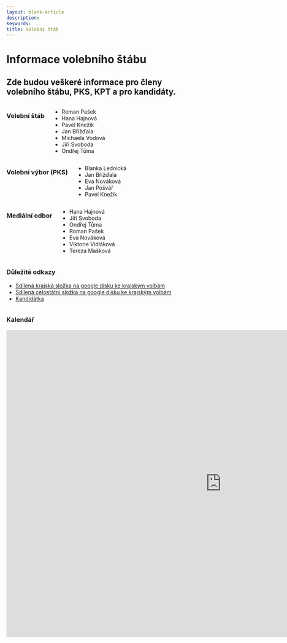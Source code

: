 ```yaml
---
layout: blank-article
description:
keywords:
title: Volební štáb
---
```

<div class="pce-hero pce-hero--entry">
    <div class="pce-hero__content">
        <h1 class="c-page-title">Informace volebního štábu</h1>
        <h2 class="t-h4-alt">
          Zde budou veškeré informace pro členy volebního štábu, PKS, KPT a pro kandidáty.
      </h2>
    </div>
</div>

<div class="o-section">
  <div class="row">
    <div class="columns medium-4">
      <div class="o-section-header o-section-header--bordered">
        <h3 class="o-section__heading t-h4-alt">Volební štáb</h3>
      </div>
      <ul>
        <li>Roman Pašek</li>                    
        <li>Hana Hajnová</li>
        <li>Pavel Knežik</li>
        <li>Jan Břížďala</li>
        <li>Michaela Vodová</li>
        <li>Jiří Svoboda</li>
        <li>Ondřej Tůma</li>
      </ul>
    </div>
    <div class="columns medium-4">
      <div class="o-section-header o-section-header--bordered">
        <h3 class="o-section__heading t-h4-alt">Volební výbor (PKS)</h3>
      </div>
      <ul>
        <li>Blanka Lednická</li>                    
        <li>Jan Břížďala</li>
        <li>Eva Nováková</li>
        <li>Jan Pošvář</li>
        <li>Pavel Knežik</li>
      </ul>
    </div>
    <div class="columns medium-4">
      <div class="o-section-header o-section-header--bordered">
        <h3 class="o-section__heading t-h4-alt">Mediální odbor</h3>
      </div>
      <ul>
        <li>Hana Hajnová</li>                    
        <li>Jiří Svoboda</li>
        <li>Ondřej Tůma</li>
        <li>Roman Pašek</li>
        <li>Eva Nováková</li>
        <li>Viktorie Vidláková</li>
        <li>Tereza Mašková</li>        
      </ul>
    </div>
  </div>
</div>

<div class="row o-section-block c-emphasized-text">
    <div class="medium-12 large-12 columns">
        <section class="o-section">
            <div class="o-secion-header o-section-header--bordered">
                <h3 class="o-section__heading t-h4-super">Důležité odkazy</h3>
            </div>
            <div class="u-1margin--top">
                <ul>
                    <li><a href="https://drive.google.com/drive/folders/1eGoMJgE1lw3T0qg46C9wBGvhGd7xla_d">Sdílená krajská složka na google disku ke krajským volbám</a></li>                    
                    <li><a href="https://drive.google.com/drive/folders/1MGJlqyFzNeQhSQTrhpBi5zTHQrrs486N">Sdílená celostátní složka na google disku ke krajským volbám</a></li>
                    <li><a href="https://vysocina.pirati.cz/volby/2020-kraj/">Kandidátka</a></li>
                </ul>
            </div>
        </section>
    </div>    
</div>

<div class="row o-section-block c-emphasized-text">
    <div class="medium-12 large-12 columns">
        <section class="o-section">
            <div class="o-secion-header o-section-header--bordered">
                <h3 class="o-section__heading t-h4-super">Kalendář</h3>
            </div>
            <div class="u-1margin--top">
                <iframe src="https://calendar.google.com/calendar/embed?height=800&amp;wkst=2&amp;bgcolor=%23ffffff&amp;ctz=Europe%2FPrague&amp;src=MGxvazRhaXRvYjY5OXQ1OHJka2RmM2N1azRAZ3JvdXAuY2FsZW5kYXIuZ29vZ2xlLmNvbQ&amp;color=%238E24AA&amp;showTitle=0&amp;showNav=1&amp;showDate=0&amp;showTabs=1&amp;showCalendars=0&amp;showTz=0&amp;showPrint=0&amp;" style="border-width:0" width="1120" height="800" frameborder="0" scrolling="no"></iframe>
            </div>
        </section>
    </div>    
</div>

<br><br>
